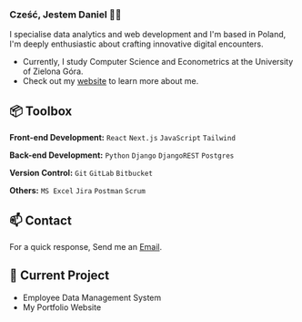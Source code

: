 
### Cześć, Jestem Daniel 👋🏼

I specialise data analytics and web development and I'm based in Poland, I'm deeply enthusiastic about crafting innovative digital encounters.

- Currently, I study Computer Science and Econometrics at the University of Zielona Góra.
- Check out my [website](https://www.heisdanielade.tech/) to learn more about me.

 
## 📦 Toolbox

**Front-end Development:** `React` `Next.js` `JavaScript` `Tailwind`

**Back-end Development:** `Python` `Django` `DjangoREST` `Postgres` 
 
**Version Control:** `Git` `GitLab` `Bitbucket`

**Others:** `MS Excel` `Jira` `Postman` `Scrum`
 

## 📫 Contact

 For a quick response, Send me an [Email](mailto:danieladeofficial@gmail.com). 
 
## 🤖 Current Project
- Employee Data Management System
- My Portfolio Website

